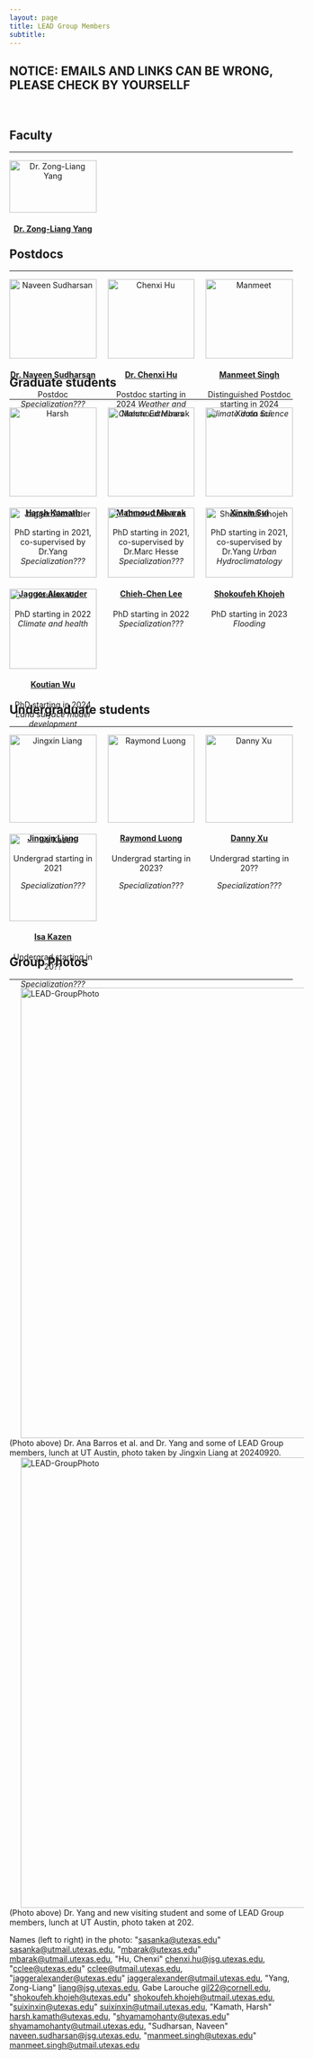 ```yaml
---
layout: page
title: LEAD Group Members
subtitle: 
---
```


<h2>NOTICE: EMAILS AND LINKS CAN BE WRONG, PLEASE CHECK BY YOURSELLF</h2>
<!-- <h2>NOTICE: SORT OF NAMES CAN BE WRONG, PLEASE CHECK BY YOURSELLF</h2>-->
<!-- <h2><a href="https://lead-utexas.github.io/people/members/Liang/" target="_blank" >Please ref to website of Liang</a> </h2>-->
<br><!-- <br>-->

<h2>Faculty</h2>
<hr>

<div style="display: grid; grid-template-columns: repeat(3, 1fr); gap: 20px; text-align: center;">

<div style="width: 100%; max-width: 200px; margin: 0 auto;">
    <a href="https://lead-utexas.github.io/people/members/Liang/">
        <img src="/people/images/Liang.jpg" alt="Dr. Zong-Liang Yang" style="width: 100%;"/>
        <h4>Dr. Zong-Liang Yang</h4>
    </a>
</div>

</div>

<br><!-- <br>-->


<!--
<h2>Research staffs</h2>
<hr>

<br><!-- <br>-->

<h2>Postdocs</h2>
<hr>

<!--V1-->
<div style="display: grid; grid-template-columns: repeat(3, 1fr); gap: 20px; text-align: center;">

<div style="width: 100%; max-width: 200px; margin: 0 auto;">
<a href="https://www.jsg.utexas.edu/researcher/naveen_sudharsan/">
     <img src="/people/images/naveen_sudharsan.jpg" alt="Naveen Sudharsan" style="width: 100%;"/>
    <h4>Dr. Naveen Sudharsan</h4>
</a>
    <p>Postdoc
    <em>Specialization???</em></p>
</div>

<div style="width: 100%; max-width: 200px; margin: 0 auto;">
<a href="https://www.researchgate.net/profile/Hu-Chenxi-2/research">
     <img src="/people/images/Chenxi.jpg" alt="Chenxi Hu" style="width: 100%;"/>
    <h4>Dr. Chenxi Hu</h4>
</a>
    <p>Postdoc starting in 2024
    <em>Weather and Climate Extremes</em></p>
</div>

<!--
<div style="width: 100%; max-width: 200px; margin: 0 auto;">
<a href="https://lead-utexas.github.io/people/members/ShyamaMohanty/">
     <img src="/people/images/placeholder.jpg" alt="Shyama Mohanty" style="width: 100%;"/>
    <h4>Dr. Shyama Mohanty</h4>
</a>
    <p>Postdoc starting in 2024
    <em>Specialization???</em></p>
</div>
------>

<div style="width: 100%; max-width: 200px; margin: 0 auto;">
<a href="https://manmeet3591.github.io/">
     <img src="/people/images/Manmeet.jpg" alt="Manmeet" style="width: 100%;"/>
<h4>Manmeet Singh</h4>
</a>
     <p>Distinguished Postdoc starting in 2024
     <em>Climate data science</em></p>
</div>

</div>


<h2>Graduate students</h2>
<hr><div style="display: grid; grid-template-columns: repeat(3, 1fr); gap: 20px; text-align: center;">

  <div style="width: 100%; max-width: 200px; margin: 0 auto;">
    <a href="https://www.researchgate.net/profile/Harsh-Kamath">
      <img src="/people/images/HKamath.jpg" alt="Harsh" style="width: 100%;"/>
      <h4>Harsh Kamath</h4>
    </a>
    <p>PhD starting in 2021, co-supervised by Dr.Yang
    <em>Specialization???</em></p>
  </div>
  
  <div style="width: 100%; max-width: 200px; margin: 0 auto;">
    <a href="https://www.jsg.utexas.edu/student/mahmoud_mbarak/">
      <img src="/people/images/placeholder.jpg" alt="Mahmoud Mbarak" style="width: 100%;"/>
      <h4>Mahmoud Mbarak</h4>
    </a>
    <p>PhD starting in 2021, co-supervised by Dr.Marc Hesse
    <em>Specialization???</em></p>
  </div>

  <div style="width: 100%; max-width: 200px; margin: 0 auto;">
    <a href="https://scholar.google.com/citations?user=w1AJmpYAAAAJ&hl=en">
      <img src="/people/images/Sui.jpg" alt="Xinxin Sui" style="width: 100%;"/>
      <h4>Xinxin Sui</h4>
    </a>
    <p>PhD starting in 2021, co-supervised by Dr.Yang
    <em>Urban Hydroclimatology</em></p>
  </div>

<!--  <div style="width: 100%; max-width: 200px; margin: 0 auto;">
    <a href="https://lead-utexas.github.io/people/members/Liang/">
      <img src="/people/images/placeholder.jpg" alt="Caleb Earl Adams" style="width: 100%;"/>
      <h4>Caleb Earl Adams</h4>
    </a>
    <p>PhD starting in 2022
    <em>Specialization???</em></p>
  </div>
--> 

  <div style="width: 100%; max-width: 200px; margin: 0 auto;">
    <a href="https://jaggeralexander.github.io/">
      <img src="/people/images/Jagger.jpg" alt="Jagger Alexander" style="width: 100%;"/>
      <h4>Jagger Alexander</h4>
    </a>
    <p>PhD starting in 2022
    <em>Climate and health</em></p>
  </div>

  <div style="width: 100%; max-width: 200px; margin: 0 auto;">
    <a href="https://lead-utexas.github.io/people/members/Liang/">
      <img src="/people/images/Chieh-Chen.jpg" alt="Chieh-Chen Lee" style="width: 100%;"/>
      <h4>Chieh-Chen Lee</h4>
    </a>
    <p>PhD starting in 2022
    <em>Specialization???</em></p>
  </div>

<!--  <div style="width: 100%; max-width: 200px; margin: 0 auto;">
    <a href="https://lead-utexas.github.io/people/members/Liang/">
      <img src="/people/images/placeholder.jpg" alt="Sasanka Talukdar" style="width: 100%;"/>
      <h4>Sasanka Talukdar</h4>
    </a>
    <p>PhD starting in 2022, co-supervised by Dr.Yang
    <em>Specialization???</em></p>
  </div>
-->

  <div style="width: 100%; max-width: 200px; margin: 0 auto;">
    <a href="https://scholar.google.com/citations?user=ENiuR10AAAAJ&hl=en">
      <img src="/people/images/Shuku.jpg" alt="Shokoufeh Khojeh" style="width: 100%;"/>
      <h4>Shokoufeh Khojeh</h4>
    </a>
    <p>PhD starting in 2023
    <em>Flooding</em></p>
  </div>
  
  <div style="width: 100%; max-width: 200px; margin: 0 auto;">
    <a href="https://lead-utexas.github.io/people/members/Wu/">
      <img src="/people/images/Wu.jpg" alt="Koutian Wu" style="width: 100%;"/>
      <h4>Koutian Wu</h4>
    </a>
    <p>PhD starting in 2024
    <em>Land surface model development</em></p>
  </div>
  
<!--  <div style="width: 100%; max-width: 200px; margin: 0 auto;">
    <a href="https://lead-utexas.github.io/people/members/Liang/">
      <img src="/people/images/placeholder.jpg" alt="Rakshith" style="width: 100%;"/>
      <h4>Rakshith</h4>
    </a>
    <p>PhD starting in 2024
    <em>Specialization???</em></p>
  </div>
-->

<!--
  <div style="width: 100%; max-width: 200px; margin: 0 auto;">
    <a href="https://lead-utexas.github.io/people/members/Liang/">
      <img src="/people/images/placeholder.jpg" alt="Prudhvi" style="width: 100%;"/>
      <h4>Prudhvi</h4>
    </a>
    <p>Master since 2024
    <em>Specialization???</em></p>
  </div>
-->

</div>

<br><!-- <br>-->

<h2>Undergraduate students</h2>
<hr>
<div style="display: grid; grid-template-columns: repeat(3, 1fr); gap: 20px; text-align: center;">
     <div style="width: 100%; max-width: 200px; margin: 0 auto;">
         <a href="https://lead-utexas.github.io/people/members/Liang/">
           <img src="/people/images/placeholder.jpg" alt="Jingxin Liang" style="width: 100%;"/>
           <h4>Jingxin Liang</h4>
         </a>
         <p>Undergrad starting in 2021</p>
         <p><em>Specialization???</em></p>
     </div>
     <div style="width: 100%; max-width: 200px; margin: 0 auto;">
         <a href="https://lead-utexas.github.io/people/members/Liang/">
           <img src="/people/images/placeholder.jpg" alt="Raymond Luong" style="width: 100%;"/>
           <h4>Raymond Luong</h4>
         </a>
         <p>Undergrad starting in 2023?</p>
         <p><em>Specialization???</em></p>
     </div>
     <div style="width: 100%; max-width: 200px; margin: 0 auto;">
         <a href="https://lead-utexas.github.io/people/members/Liang/">
           <img src="/people/images/placeholder.jpg" alt="Danny Xu" style="width: 100%;"/>
           <h4>Danny Xu</h4>
         </a>
         <p>Undergrad starting in 20??</p>
         <p><em>Specialization???</em></p>
     </div>     
     <div style="width: 100%; max-width: 200px; margin: 0 auto;">
         <a href="https://lead-utexas.github.io/people/members/Liang/">
           <img src="/people/images/placeholder.jpg" alt="Isa Kazen" style="width: 100%;"/>
           <h4>Isa Kazen</h4>
         </a>
         <p>Undergrad starting in 20??</p>
         <p><em>Specialization???</em></p>
     </div>
</div>

<br><!-- <br>-->


<h2>Group Photos</h2>
<hr>
<img src="/people/images/GroupPhotos/Yang%2C%20Ana%20Barros%20et%20al.%20lunch%2020240920%20UT%20Austin%2C%20Photo%20taken%20by%20Jingxin%20Liang.jpg" width="800" align="center" hspace="20" target="_blank" title="LEAD-GroupPhoto" />
(Photo above) Dr. Ana Barros et al. and Dr. Yang and some of LEAD Group members, lunch at UT Austin, photo taken by Jingxin Liang at 20240920.

<img src="/people/images/GroupPhotos/Yang et al 2025-02-13.jpg" width="800" align="center" hspace="20" target="_blank" title="LEAD-GroupPhoto" />
(Photo above) Dr. Yang and new visiting student and some of LEAD Group members, lunch at UT Austin, photo taken at 202.

Names (left to right) in the photo:	"sasanka@utexas.edu" <sasanka@utmail.utexas.edu>,
"mbarak@utexas.edu" <mbarak@utmail.utexas.edu>,
"Hu, Chenxi" <chenxi.hu@jsg.utexas.edu>,
"cclee@utexas.edu" <cclee@utmail.utexas.edu>,
"jaggeralexander@utexas.edu" <jaggeralexander@utmail.utexas.edu>,
"Yang, Zong-Liang" <liang@jsg.utexas.edu>,
Gabe Larouche <gil22@cornell.edu>,
"shokoufeh.khojeh@utexas.edu" <shokoufeh.khojeh@utmail.utexas.edu>,
"suixinxin@utexas.edu" <suixinxin@utmail.utexas.edu>,
"Kamath, Harsh" <harsh.kamath@utexas.edu>,
"shyamamohanty@utexas.edu" <shyamamohanty@utmail.utexas.edu>,
"Sudharsan, Naveen" <naveen.sudharsan@jsg.utexas.edu>,
"manmeet.singh@utexas.edu" <manmeet.singh@utmail.utexas.edu>

<br>
<br>
<br>
<br>
<br>
<br>
<br>
<br>

<!--
<h2>Collaborators</h2>
<hr>
<span style="font-size: 15px !important; color: #0055A9;">Within CNIR</span>

<li><span style="font-size: 15px !important; color: #555;">Dr. AAA BBB, Research professor: AAA BBB</span></li>

<li><span style="font-size: 15px !important; color: #555;">Dr. AAA BBB, Research professor: AAA BBB</span></li>

<li><span style="font-size: 15px !important; color: #555;">AAA BBB (PhD student) and AAA BBB (Professor at Electronic and Electrical Engineering, SKKU, <a href="https://www.sites.google.com/site/medicalimageprocessinglab/home">AAA BBB lab</a>): Projects using AAA BBB (named AAA BBB Project)</span></li>

<br>
<span style="font-size: 15px !important; color: #0055A9;">Within SKKU</span>

<li><span style="font-size: 15px !important; color: #555;">AAA BBB (PhD student), AAA BBB (undergrad), AAA BBB (MS student), and AAA BBB (Professor at Electronic and Electrical Engineering, SKKU, <a href="http://mind.skku.edu">AAA BBB lab</a>): Developing AAA BBB (named AAA BBB Project)</span></li>

<br>
<span style="font-size: 15px !important; color: #0055A9;">Outside of SKKU</span>

<li><span style="font-size: 15px !important; color: #555;">AAA BBB and AAA BBB (Professor in the department of Electronics Engineering at Incheon National University, <a href="http://brain.inu.ac.kr">AAA BBB Lab</a>): Modeling AAA BBB</span></li>

<li><span style="font-size: 15px !important; color: #555;">AAA BBB (Professor in the department of Psychology at Seoul National University, <a href="https://ccs-lab.github.io">AAA BBB Laboratory</a>): Computational modeling of AAA BBB</span></li>


<br>
<span style="font-size: 15px !important; color: #0055A9;">International</span>

<li><span style="font-size: 15px !important; color: #555;">AAA BBB et al. (My PhD advisor, University of Colorado Boulder, <a href="http://canlabweb.colorado.edu/">AAA BBB lab</a>): Various projects</span></li>

<li><span style="font-size: 15px !important; color: #555;">AAA BBB (University of Miami, <a href="http://www.losinlab.org">AAA BBB lab</a>): The AAA BBB effects on AAA BBB</span></li>

<li><span style="font-size: 15px !important; color: #555;">AAA BBB (University of Maryland, <a href="http://shackmanlab.org">AAA BBB lab</a>): AAA BBB</span></li>

<li><span style="font-size: 15px !important; color: #555;">AAA BBB et al. (Universitaire de Montréal, <a href="http://rainville.criugm.qc.ca/wordpress/?page_id=52&lang=en">AAA BBB</a>): AAA BBB</span></li>

<li><span style="font-size: 15px !important; color: #555;">AAA BBB (University of Arizona, <a href="http://www.u.arizona.edu/~jandrewshanna/Jessica_Andrews-Hanna/Home.html">AAA BBB lab</a>): AAA BBB task </span></li>

<li><span style="font-size: 15px !important; color: #555;">AAA BBB (UCLA, <a href="https://sanlab.psych.ucla.edu">AAA BBB lab</a>) and AAA BBB (UCLA, <a href="http://www.scn.ucla.edu">AAA BBB lab</a>): AAA BBB</span></li>


<br><!-- <br>--><br>


<!-- <b><span style="font-size: 20px !important; color: #0055A9;">We're hiring!</h2> <span style="font-size: 16px !important;">(for more imforation, please see [here](/jobs/))</span>-->

<!-- 
## Past Members

### University at Buffalo
<ul>
     <li><a href="https://longshengsun.net" target="_blank">Longsheng Sun</a>, Ph.D., 2016, Designing Regulation Policies for Hazardous Materials Transportation</li>
     <li><a href="https://www.linkedin.com/pub/masoumeh-taslimi/92/b90/b33" target="_blank">Masoumeh Taslimi</a>, Ph.D., 2015, On the Analysis of Two Problems related to Risk Management in Urban Transportation Networks</li>
     <li><a href="https://www.linkedin.com/in/tolou-esfandeh-phd-b179b237" target="_blank">Tolou Esfandeh</a>, Ph.D., 2015, Regulating Hazardous Materials Transportation by Dual-Toll Pricing and Time-Dependent Network Design Policies</li>
     <li><a href="https://www.linkedin.com/pub/iakovos-toumazis/49/327/917" target="_blank">Iakovos Toumazis</a>, Ph.D., 2015, Dynamic Chemotherapy Scheduling for Metastatic Colorectal Cancer Patients: Assessments and Improvements (<a href="http://toumiak.com" target="_blank">web</a>)</li>
     <li><a href="https://www.linkedin.com/profile/view?id=61312329" target="_blank">Md. Tanveer Ahmed</a>, Ph.D., 2013, Revenue Management for Online Advertisement Services</li>
     <li><a href="https://www.linkedin.com/profile/view?id=355659138">Paul Berglund</a>, Ph.D., 2012 Three Problems in Discrete Network Facility Location</li>
     <li><a href="https://www.linkedin.com/profile/view?id=67693217">Yingying Kang</a>, Ph.D., 2011, (co-advisor Dr. Rajan Batta), Value-at-Risk Models for Hazardous Materials Transportation</li>
     <li><a href="https://www.linkedin.com/in/alisattarzadeh" target="_blank">Ali Sattarzadeh</a>, M.S., 2015, Hazmat Network Design Considering Risk and Cost Equity</li>
     <li><a href="https://www.linkedin.com/profile/view?id=82661512" target="_blank">Zulqarnain Haider</a>, M.S., 2014, Inventory Rebalancing through Pricing in Public Bike Sharing Systems</li>
     <li><a href="https://www.linkedin.com/profile/view?id=109106725" target="_blank">Chelsea Greene</a>, M.S., 2013 (co-advisor Dr. Rajan Batta), OR/MS Approaches to Problems involving Hazardous Materials Risk and Impacts from a Natural Disaster</li>
     <li><a href="https://www.linkedin.com/profile/view?id=29510416" target="_blank">Anand Srinivasan</a>, M.S., 2010, Operations of Online Advertising Services and Publisher's Options</li>
     <li><a href="https://www.linkedin.com/profile/view?id=46544652" target="_blank">Amod Anand Agashe</a>, M.S., 2010, Stochastic Revenue Optimization in Online Advertising</li>
     <li><a href="https://www.linkedin.com/profile/view?id=46856185" target="_blank">Varun Narayana Kutty</a>, M.S., 2010, Accept-Reject Decision in Online Advertising using Geometric Brownian Motion</li>
</ul>

-->
